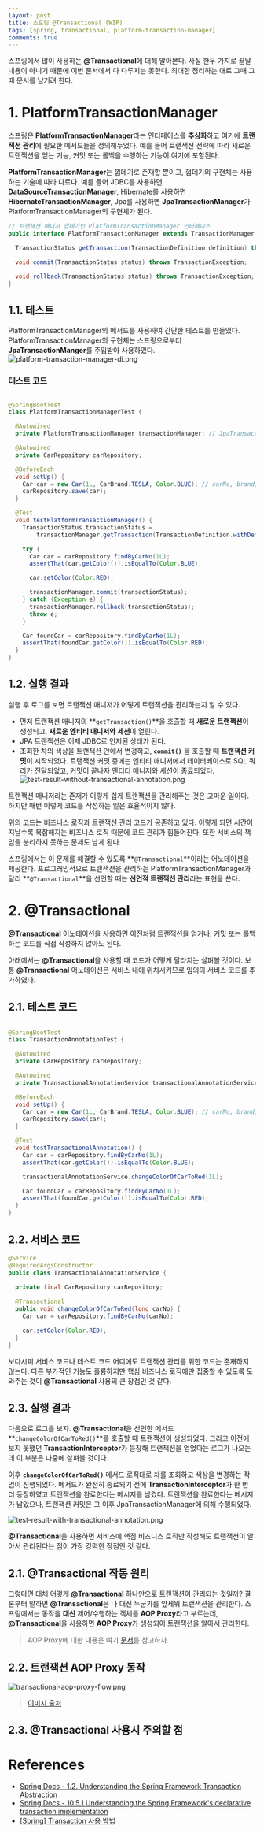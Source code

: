 ```yaml
---
layout: post
title: 스프링 @Transactional (WIP)
tags: [spring, transactional, platform-transaction-manager]
comments: true
---
```


스프링에서 많이 사용하는 **@Transactional**에 대해 알아본다. 사실 한두 가지로 끝날 내용이 아니기 때문에 이번 문서에서 다 다루지는 못한다.
최대한 정리하는 대로 그때 그때 문서를 남기려 한다.

# 1. PlatformTransactionManager

스프링은 **PlatformTransactionManager**라는 인터페이스를 **추상화**하고 여기에 **트랜잭션 관리**에 필요한 메서드들을 정의해두었다.
예를 들어 트랜잭션 전략에 따라 새로운 트랜잭션을 얻는 기능, 커밋 또는 롤백을 수행하는 기능이 여기에 포함된다.

**PlatformTransactionManager**는 껍데기로 존재할 뿐이고, 껍데기의 구현체는 사용하는 기술에 따라 다르다.
예를 들어 JDBC를 사용하면 **DataSourceTransactionManager**, Hibernate를 사용하면
**HibernateTransactionManager**, Jpa를 사용하면 **JpaTransactionManager**가 PlatformTransactionManager의
구현체가
된다.

```java
// 트랜잭션 매니저 껍데기인 PlatformTransactionManager 인터페이스
public interface PlatformTransactionManager extends TransactionManager {

  TransactionStatus getTransaction(TransactionDefinition definition) throws TransactionException;

  void commit(TransactionStatus status) throws TransactionException;

  void rollback(TransactionStatus status) throws TransactionException;
}
```

## 1.1. 테스트

PlatformTransactionManager의 메서드를 사용하여 간단한 테스트를 만들었다.
PlatformTransactionManager의 구현체는 스프링으로부터 **JpaTransactionManger**를 주입받아 사용하였다.
![platform-transaction-manager-di.png](../assets/img/2022-10-02-annotation-transactional/platform-transaction-manager-di.png)

### 테스트 코드

```java

@SpringBootTest
class PlatformTransactionManagerTest {

  @Autowired
  private PlatformTransactionManager transactionManager; // JpaTransactionManger

  @Autowired
  private CarRepository carRepository;

  @BeforeEach
  void setUp() {
    Car car = new Car(1L, CarBrand.TESLA, Color.BLUE); // carNo, brand, color
    carRepository.save(car);
  }

  @Test
  void testPlatformTransactionManager() {
    TransactionStatus transactionStatus =
        transactionManager.getTransaction(TransactionDefinition.withDefaults());

    try {
      Car car = carRepository.findByCarNo(1L);
      assertThat(car.getColor()).isEqualTo(Color.BLUE);

      car.setColor(Color.RED);

      transactionManager.commit(transactionStatus);
    } catch (Exception e) {
      transactionManager.rollback(transactionStatus);
      throw e;
    }

    Car foundCar = carRepository.findByCarNo(1L);
    assertThat(foundCar.getColor()).isEqualTo(Color.RED);
  }
}
```

## 1.2. 실행 결과

실행 후 로그를 보면 트랜잭션 매니저가 어떻게 트랜잭션을 관리하는지 알 수 있다.

* 먼저 트랜잭션 매니저의 **`getTransaction()`**을 호출할 때 **새로운 트랜잭션**이 생성되고, **새로운 엔티티 매니저와 세션**이 열린다.
* JPA 트랜잭션은 이제 JDBC로 인지된 상태가 된다.
* 조회한 차의 색상을 트랜잭션 안에서 변경하고, **`commit()`** 을 호출할 때 **트랜잭션 커밋**이 시작되었다.
트랜잭션 커밋 중에는 엔티티 매니저에서 데이터베이스로 SQL 쿼리가 전달되었고, 커밋이 끝나자 엔티티 매니저와 세션이 종료되었다.  
![test-result-without-transactional-annotation.png](../assets/img/2022-10-02-annotation-transactional/test-result-without-transactional-annotation.png)

트랜잭션 매니저라는 존재가 이렇게 쉽게 트랜잭션을 관리해주는 것은 고마운 일이다. 하지만 매번 이렇게 코드를 작성하는 일은 효율적이지 않다.

위의 코드는 비즈니스 로직과 트랜잭션 관리 코드가 공존하고 있다. 이렇게 되면 시간이 지날수록 복잡해지는 비즈니스 로직 때문에 코드 관리가 힘들어진다.
또한 서비스의 책임을 분리하지 못하는 문제도 남게 된다.

스프링에서는 이 문제를 해결할 수 있도록 **`@Transactional`**이라는 어노테이션을 제공한다.
프로그래밍적으로 트랜잭션을 관리하는 PlatformTransactionManager과 달리
**`@Transactional`**을 선언할 때는 **선언적 트랜잭션 관리**라는 표현을 쓴다.

# 2. @Transactional

**@Transactional** 어노테이션을 사용하면 이전처럼 트랜잭션을 얻거나, 커밋 또는 롤백하는 코드를 직접 작성하지 않아도 된다.

아래에서는 **@Transactional**을 사용할 때 코드가 어떻게 달라지는 살펴볼 것이다.
보통 **@Transactional** 어노테이션은 서비스 내에 위치시키므로 임의의 서비스 코드를 추가하였다.

## 2.1. 테스트 코드

```java

@SpringBootTest
class TransactionAnnotationTest {

  @Autowired
  private CarRepository carRepository;

  @Autowired
  private TransactionalAnnotationService transactionalAnnotationService;

  @BeforeEach
  void setUp() {
    Car car = new Car(1L, CarBrand.TESLA, Color.BLUE); // carNo, brand, color
    carRepository.save(car);
  }

  @Test
  void testTransactionalAnnotation() {
    Car car = carRepository.findByCarNo(1L);
    assertThat(car.getColor()).isEqualTo(Color.BLUE);

    transactionalAnnotationService.changeColorOfCarToRed(1L);

    Car foundCar = carRepository.findByCarNo(1L);
    assertThat(foundCar.getColor()).isEqualTo(Color.RED);
  }
}

```

## 2.2. 서비스 코드

```java
@Service
@RequiredArgsConstructor
public class TransactionalAnnotationService {
  
  private final CarRepository carRepository;

  @Transactional
  public void changeColorOfCarToRed(long carNo) {
    Car car = carRepository.findByCarNo(carNo);

    car.setColor(Color.RED);
  }
}
```

보다시피 서비스 코드나 테스트 코드 어디에도 트랜잭션 관리를 위한 코드는 존재하지 않는다. 
다른 부가적인 기능도 훌륭하지만 핵심 비즈니스 로직에만 집중할 수 있도록 도와주는 것이 **@Transactional** 사용의 큰 장점인 것 같다.

## 2.3. 실행 결과

다음으로 로그를 보자.
**@Transactional**을 선언한 메서드 **`changeColorOfCarToRed()`**를 호출할 때 트랜잭션이 생성되었다. 
그리고 이전에 보지 못했던 **TransactionInterceptor**가 등장해 트랜잭션을 얻었다는 로그가 나오는데 이 부분은 나중에 살펴볼 것이다.

이후 **`changeColorOfCarToRed()`** 메서드 로직대로 차를 조회하고 색상을 변경하는 작업이 진행되었다.
메서드가 완전히 종료되기 전에 **TransactionInterceptor**가 한 번 더 등장하였고 트랜잭션을 완료한다는 메시지를 남겼다.
트랜잭션을 완료한다는 메시지가 남았으나, 트랜잭션 커밋은 그 이후 JpaTransactionManager에 의해 수행되었다.

![test-result-with-transactional-annotation.png](../assets/img/2022-10-02-annotation-transactional/test-result-with-transactional-annotation.png)


**@Transactional**을 사용하면 서비스에 핵짐 비즈니스 로직만 작성해도
트랜잭션이 알아서 관리된다는 점이 가장 강력한 장점인 것 같다.

## 2.1. @Transactional 작동 원리

그렇다면 대체 어떻게 **@Transactional** 하나만으로 트랜잭션이 관리되는 것일까?
결론부터 말하면 **@Transactional**은 나 대신 누군가를 앞세워 트랜잭션을 관리한다. 스프링에서는 동작을 **대신** 제어/수행하는 객체를 **AOP
Proxy**라고 부르는데, **@Transactional**을 사용하면 **AOP Proxy**가 생성되어 트랜잭션을 알아서 관리한다.
> AOP Proxy에 대한 내용은 여기 [문서](https://bky373.github.io/2022-09-07-annotation-transactional/)를 참고하자.

## 2.2. 트랜잭션 AOP Proxy 동작

![transactional-aop-proxy-flow.png](../assets/img/2022-10-02-annotation-transactional/transactional-aop-proxy-flow.png)
> [이미지 출처](https://docs.spring.io/spring-framework/docs/3.0.0.M4/reference/html/ch10s05.html)

## 2.3. @Transactional 사용시 주의할 점

# References

* [Spring Docs - 1.2. Understanding the Spring Framework Transaction Abstraction
  ](https://docs.spring.io/spring-framework/docs/current/reference/html/data-access.html#transaction-declarative-annotations)
* [Spring Docs - 10.5.1 Understanding the Spring Framework's declarative transaction implementation
  ](https://docs.spring.io/spring-framework/docs/3.0.0.M4/reference/html/ch10s05.html)
* [[Spring] Transaction 사용 방법](https://steady-coding.tistory.com/610)
